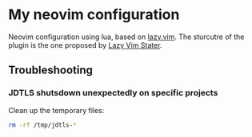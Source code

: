 # My neovim configuration

Neovim configuration using lua, based on [lazy.vim](https://github.com/folke/lazy.nvim).
The sturcutre of the plugin is the one proposed by [Lazy Vim Stater](https://github.com/LazyVim/starter).


## Troubleshooting

### JDTLS shutsdown unexpectedly on specific projects

Clean up the temporary files:

```bash
rm -rf /tmp/jdtls-*
```


